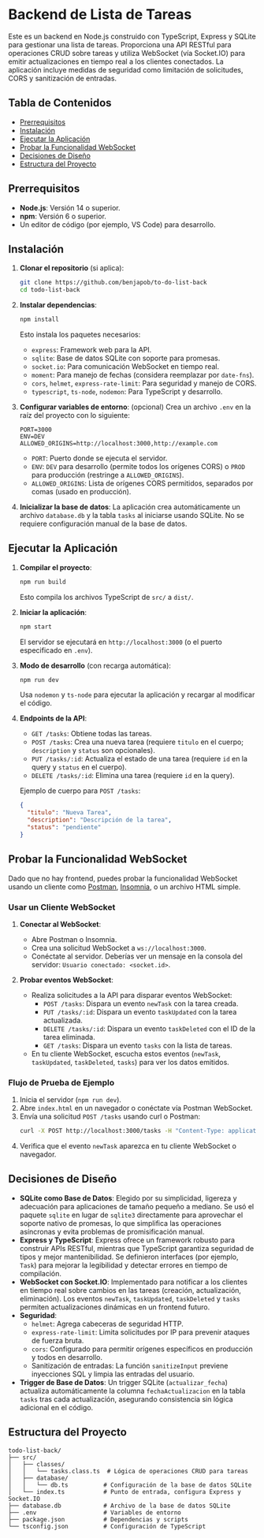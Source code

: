 # Backend de Lista de Tareas

Este es un backend en Node.js construido con TypeScript, Express y SQLite para gestionar una lista de tareas. Proporciona una API RESTful para operaciones CRUD sobre tareas y utiliza WebSocket (vía Socket.IO) para emitir actualizaciones en tiempo real a los clientes conectados. La aplicación incluye medidas de seguridad como limitación de solicitudes, CORS y sanitización de entradas.

## Tabla de Contenidos
- [Prerrequisitos](#prerrequisitos)
- [Instalación](#instalación)
- [Ejecutar la Aplicación](#ejecutar-la-aplicación)
- [Probar la Funcionalidad WebSocket](#probar-la-funcionalidad-websocket)
- [Decisiones de Diseño](#decisiones-de-diseño)
- [Estructura del Proyecto](#estructura-del-proyecto)

## Prerrequisitos
- **Node.js**: Versión 14 o superior.
- **npm**: Versión 6 o superior.
- Un editor de código (por ejemplo, VS Code) para desarrollo.

## Instalación
1. **Clonar el repositorio** (si aplica):
   ```bash
   git clone https://github.com/benjapob/to-do-list-back
   cd todo-list-back
   ```

2. **Instalar dependencias**:
   ```bash
   npm install
   ```
   Esto instala los paquetes necesarios:
   - `express`: Framework web para la API.
   - `sqlite`: Base de datos SQLite con soporte para promesas.
   - `socket.io`: Para comunicación WebSocket en tiempo real.
   - `moment`: Para manejo de fechas (considera reemplazar por `date-fns`).
   - `cors`, `helmet`, `express-rate-limit`: Para seguridad y manejo de CORS.
   - `typescript`, `ts-node`, `nodemon`: Para TypeScript y desarrollo.

3. **Configurar variables de entorno**:
    (opcional)
   Crea un archivo `.env` en la raíz del proyecto con lo siguiente:
   ```env
   PORT=3000
   ENV=DEV
   ALLOWED_ORIGINS=http://localhost:3000,http://example.com
   ```
   - `PORT`: Puerto donde se ejecuta el servidor.
   - `ENV`: `DEV` para desarrollo (permite todos los orígenes CORS) o `PROD` para producción (restringe a `ALLOWED_ORIGINS`).
   - `ALLOWED_ORIGINS`: Lista de orígenes CORS permitidos, separados por comas (usado en producción).

4. **Inicializar la base de datos**:
   La aplicación crea automáticamente un archivo `database.db` y la tabla `tasks` al iniciarse usando SQLite. No se requiere configuración manual de la base de datos.

## Ejecutar la Aplicación
1. **Compilar el proyecto**:
   ```bash
   npm run build
   ```
   Esto compila los archivos TypeScript de `src/` a `dist/`.

2. **Iniciar la aplicación**:
   ```bash
   npm start
   ```
   El servidor se ejecutará en `http://localhost:3000` (o el puerto especificado en `.env`).

3. **Modo de desarrollo** (con recarga automática):
   ```bash
   npm run dev
   ```
   Usa `nodemon` y `ts-node` para ejecutar la aplicación y recargar al modificar el código.

4. **Endpoints de la API**:
   - `GET /tasks`: Obtiene todas las tareas.
   - `POST /tasks`: Crea una nueva tarea (requiere `titulo` en el cuerpo; `description` y `status` son opcionales).
   - `PUT /tasks/:id`: Actualiza el estado de una tarea (requiere `id` en la query y `status` en el cuerpo).
   - `DELETE /tasks/:id`: Elimina una tarea (requiere `id` en la query).

   Ejemplo de cuerpo para `POST /tasks`:
   ```json
   {
     "titulo": "Nueva Tarea",
     "description": "Descripción de la tarea",
     "status": "pendiente"
   }
   ```

## Probar la Funcionalidad WebSocket
Dado que no hay frontend, puedes probar la funcionalidad WebSocket usando un cliente como [Postman](https://www.postman.com/), [Insomnia](https://insomnia.rest/), o un archivo HTML simple.

### Usar un Cliente WebSocket
1. **Conectar al WebSocket**:
   - Abre Postman o Insomnia.
   - Crea una solicitud WebSocket a `ws://localhost:3000`.
   - Conéctate al servidor. Deberías ver un mensaje en la consola del servidor: `Usuario conectado: <socket.id>`.

2. **Probar eventos WebSocket**:
   - Realiza solicitudes a la API para disparar eventos WebSocket:
     - `POST /tasks`: Dispara un evento `newTask` con la tarea creada.
     - `PUT /tasks/:id`: Dispara un evento `taskUpdated` con la tarea actualizada.
     - `DELETE /tasks/:id`: Dispara un evento `taskDeleted` con el ID de la tarea eliminada.
     - `GET /tasks`: Dispara un evento `tasks` con la lista de tareas.
   - En tu cliente WebSocket, escucha estos eventos (`newTask`, `taskUpdated`, `taskDeleted`, `tasks`) para ver los datos emitidos.

### Flujo de Prueba de Ejemplo
1. Inicia el servidor (`npm run dev`).
2. Abre `index.html` en un navegador o conéctate vía Postman WebSocket.
3. Envía una solicitud `POST /tasks` usando curl o Postman:
   ```bash
   curl -X POST http://localhost:3000/tasks -H "Content-Type: application/json" -d '{"titulo":"Tarea de Prueba","description":"Test","status":"pendiente"}'
   ```
4. Verifica que el evento `newTask` aparezca en tu cliente WebSocket o navegador.

## Decisiones de Diseño
- **SQLite como Base de Datos**: Elegido por su simplicidad, ligereza y adecuación para aplicaciones de tamaño pequeño a mediano. Se usó el paquete `sqlite` en lugar de `sqlite3` directamente para aprovechar el soporte nativo de promesas, lo que simplifica las operaciones asíncronas y evita problemas de promisificación manual.
- **Express y TypeScript**: Express ofrece un framework robusto para construir APIs RESTful, mientras que TypeScript garantiza seguridad de tipos y mejor mantenibilidad. Se definieron interfaces (por ejemplo, `Task`) para mejorar la legibilidad y detectar errores en tiempo de compilación.
- **WebSocket con Socket.IO**: Implementado para notificar a los clientes en tiempo real sobre cambios en las tareas (creación, actualización, eliminación). Los eventos `newTask`, `taskUpdated`, `taskDeleted` y `tasks` permiten actualizaciones dinámicas en un frontend futuro.
- **Seguridad**:
  - `helmet`: Agrega cabeceras de seguridad HTTP.
  - `express-rate-limit`: Limita solicitudes por IP para prevenir ataques de fuerza bruta.
  - `cors`: Configurado para permitir orígenes específicos en producción y todos en desarrollo.
  - Sanitización de entradas: La función `sanitizeInput` previene inyecciones SQL y limpia las entradas del usuario.
- **Trigger de Base de Datos**: Un trigger SQLite (`actualizar_fecha`) actualiza automáticamente la columna `fechaActualizacion` en la tabla `tasks` tras cada actualización, asegurando consistencia sin lógica adicional en el código.

## Estructura del Proyecto
```
todo-list-back/
├── src/
│   ├── classes/
│   │   └── tasks.class.ts  # Lógica de operaciones CRUD para tareas
│   ├── database/
│   │   └── db.ts          # Configuración de la base de datos SQLite
│   └── index.ts           # Punto de entrada, configura Express y Socket.IO
├── database.db            # Archivo de la base de datos SQLite
├── .env                   # Variables de entorno
├── package.json           # Dependencias y scripts
└── tsconfig.json          # Configuración de TypeScript
```